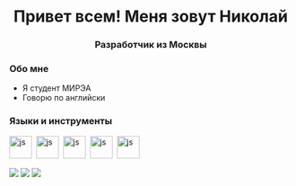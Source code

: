 <div id="header" align="center">
  <h1>Привет всем! Меня зовут Николай</h1>
  <h3>Разработчик из Москвы</h3>
</div>

### Обо мне
-  Я студент МИРЭА
-  Говорю по английски


### Языки и инструменты
<img src="https://cdn.jsdelivr.net/gh/devicons/devicon@latest/icons/csharp/csharp-original.svg" 
title="js" width="40"/>&nbsp;
<img src="https://cdn.jsdelivr.net/gh/devicons/devicon@latest/icons/cplusplus/cplusplus-original.svg" 
title="js" width="40"/>&nbsp;
<img src="https://cdn.jsdelivr.net/gh/devicons/devicon@latest/icons/python/python-original.svg" 
title="js" width="40"/>&nbsp;
<img src="https://cdn.jsdelivr.net/gh/devicons/devicon@latest/icons/css3/css3-original-wordmark.svg"
title="js" width="40"/>&nbsp;
<img src="https://cdn.jsdelivr.net/gh/devicons/devicon@latest/icons/html5/html5-original-wordmark.svg"
title="js" width="40"/>&nbsp;          
          
![](http://github-profile-summary-cards.vercel.app/api/cards/profile-details?username=NionNet2020&theme=github)
![](http://github-profile-summary-cards.vercel.app/api/cards/repos-per-language?username=NionNet2020&theme=github)
![](http://github-profile-summary-cards.vercel.app/api/cards/stats?username=NionNet2020&theme=github)
<!--
**NionNet2020/NionNet2020** is a ✨ _special_ ✨ repository because its `README.md` (this file) appears on your GitHub profile.

Here are some ideas to get you started:

- 🔭 I’m currently working on ...
- 🌱 I’m currently learning ...
- 👯 I’m looking to collaborate on ...
- 🤔 I’m looking for help with ...
- 💬 Ask me about ...
- 📫 How to reach me: ...
- 😄 Pronouns: ...
- ⚡ Fun fact: ...
-->
